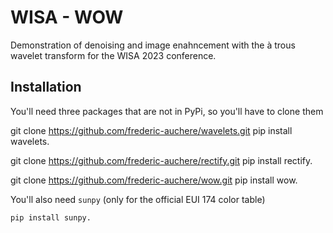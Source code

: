 # WISA - WOW

Demonstration of denoising and image enahncement with the à trous wavelet transform for the WISA 2023 conference.

## Installation

You'll need three packages that are not in PyPi, so you'll have to clone them

git clone https://github.com/frederic-auchere/wavelets.git
pip install wavelets\.

git clone https://github.com/frederic-auchere/rectify.git
pip install rectify\.

git clone https://github.com/frederic-auchere/wow.git
pip install wow\.

You'll also need ```sunpy``` (only for the official EUI 174 color table)

```shell
pip install sunpy.
```
